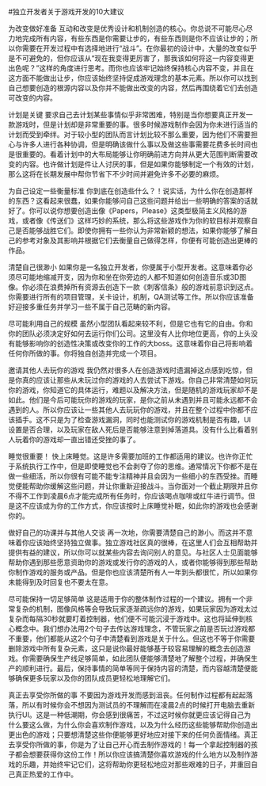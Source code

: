 #﻿独立开发者关于游戏开发的10大建议

为改变做好准备 互动和改变是优秀设计和机制创造的核心。你总说不可能尽心尽力地完成所有内容，有些东西是你需要让步的，有些东西则是你不应该让步的；所以你需要在开发过程中有选择地进行“战斗”。在你最初的设计中，大量的改变似乎是不可避免的，但你应该从“现在我变得更厉害了，那我该如何将这一内容变得更出色呢？”这样的角度进行思考。而你也应该牢记始终保持核心内容不变，并且在这方面不能做出让步，你应该始终坚持促成游戏理念的基本元素。所以你可以找到自己想要创造的根源内容以及你并不能做出改变的内容，然后再围绕着它们去创造可改变的内容。

计划是关键 要求自己去计划某些事情似乎非常困难，特别是当你想要真正开发一款游戏时，但是计划却是非常重要的事。很多时候游戏制作会因为你未进行适当的计划而受到牵绊。对于较小型的团队而言计划比较不那么重要，因为他们不需要担心与许多人进行各种协调，但是明确该做什么事以及做这些事需要花费多长时间也是很重要的。看着计划中的大布局能够让你明确前进方向并从更大范围判断需要改变的内容。也许做计划是件让人讨厌的事，但是如果你能够制定一个有效的计划，那么这将在长期发展中帮你节省下不少时间并避免许多不必要的麻烦。

为自己设定一些衡量标准 你到底在创造些什么？！说实话，为什么你在创造那样的东西？这看起来很蠢，如果你能够问自己这些问题并给出一些明确的答案的话就好了。你可以说你想要创造出像《Papers，Please》这类型极简主义风格的游戏，或者像《传送们》这样巧妙的系统，那么将这些游戏作为你的软目标并观察自己是否能够战胜它们。即使你拥有一些你认为非常新颖的想法，如果你能够了解自己的参考对象及其影响并根据它们去衡量自己做得怎样，你便有可能创造出更棒的作品。

清楚自己很渺小 如果你是一名独立开发者，你便属于小型开发者。这意味着你必须尽可能地缩减开支，因为你和坐在你旁边的人都不知道如何创造音乐或3D图像。你必须在浪费掉所有资源去创造下一款《刺客信条》般的游戏前意识到这点。你需要进行所有的项目管理，关卡设计，机制，QA测试等工作。所以你应该准备好迎接多重任务并学习一些不属于自己范畴的新内容。

尽可能利用自己的规模 虽然小型团队看起来较不利，但是它也有它的自由。你和你的团队必须决定好如何去运行你们公司。这里没有人比你地位更高，你的上头没有能够影响你的创造性决策或改变你的工作的大boss。这意味着你自己将影响着任何你所做的事。你将独自创造并完成一个项目。

邀请其他人去玩你的游戏 我仍然对很多人在创造游戏时遗漏掉这点感到吃惊，但是你真的应该让那些从未玩过你的游戏的人去尝试下游戏。你自己非常清楚如何玩你的游戏，你知道它的具体运行，难题以及解决方法，但是随机的游戏玩家却不是如此。他们是今后可能玩你的游戏的玩家，是你之前从未遇到并且可能永远都不会遇到的人。所以你应该让一些其他人去玩玩你的游戏，并且在整个过程中你都不应该插手。这不只是为了检查游戏漏洞，同时也能测试你的游戏机制是否有趣，UI设置是否合理，以及玩家在敌人死后是否能够注意到掉落道具。没有什么比看着别人玩着你的游戏却一直出错还受挫的事了。

睡觉很重要！ 快上床睡觉。这是许多需要加班的工作都适用的建议。也许你正忙于系统执行工作中，但是即使睡觉也不会剥夺了你的思维。通常情况下你都不是在做一些细活，所以你很有可能不能专注精神并且会因为一些细小的东西受挫。而睡觉便能帮助你缓解这些问题，并让你重新迎接战斗。当你面对一个截止期限并且你不得不工作到凌晨6点才能完成所有任务时，你应该喝点咖啡或红牛进行调节。但是这不应该成为你的工作方式，你应该按时上床睡觉补眠，如此你的游戏也会感谢你的。

做好自己的功课并与其他人交谈 再一次地，你需要清楚自己的渺小。而这并不意味着你应该始终坚持独立做事。独立游戏社区真的很棒，在这里人们会互相帮助并提供有益的建议，所以你可以就某些内容去询问别人的意见。与社区人士见面能够帮助你遇到那些愿意资助你的游戏或发行你的游戏的人，或者你能够得到那些帮助你制作游戏的服务或产品。但是你也应该清楚所有人一年到头都很忙，所以如果你未能得到及时回复也不要太在意。

尽可能保持一切足够简单 这是适用于你的整体制作过程的一个建议。拥有一个非常复杂的机制，图像风格等会导致玩家逐渐疏远你的游戏，如果玩家因为游戏太过复杂而每隔30秒就要盯着控制器，他们便不可能沉浸于游戏中。这也将延伸到核心概念中。我们想办法用2个句子去传达游戏理念，不管玩家之前是否玩过游戏都不重要，他们都能从这2个句子中清楚看到游戏是关于什么。但这也不等于你需要删除游戏中所有复杂元素，这只是说你最好能够基于较容易理解的概念去创造游戏。你需要确保生产线足够简单，如此团队便能够清楚地了解整个过程，并确保生产的顺利进行。最后，保持事情的简单等同于保持内容的清楚，而内容越清楚便能够确保更多玩家以及你的团队成员更轻松地理解它们。

真正去享受你所做的事 不要因为游戏开发而感到沮丧。任何制作过程都有起起落落，所以有时候你会不想因为测试员的不理解而在凌晨2点的时候打开电脑去重新执行UI。这是一种低潮期，你会感到很痛苦，不过这时候你就更应该记得自己为什么要这么做，为什么你会喜欢制作游戏，以及为什么经历这些能够帮助你创造出更出色的游戏；只要想清楚这些你便能够更好地应对接下来的任何负面情绪。真正去享受你所做的事，你是为了让自己开心而去制作游戏的！每一个拿起控制器的孩子都会想要获得你这份工作！所以你应该搞清楚你喜欢游戏的什么地方以及制作游戏的乐趣，并始终牢记它们，这将帮助你更轻松地应对那些艰难的日子，并重回自己真正热爱的工作中。

